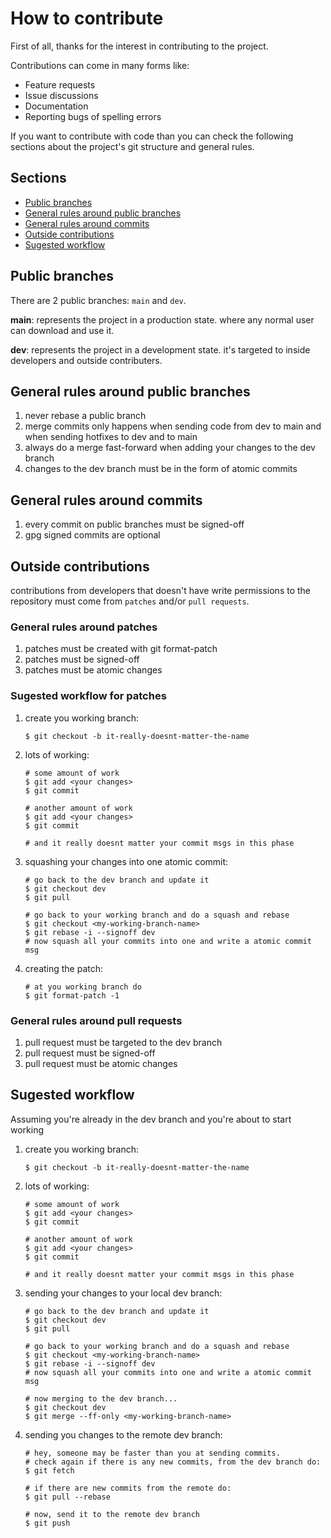 # How to contribute

First of all, thanks for the interest in contributing to the project.

Contributions can come in many forms like:

- Feature requests
- Issue discussions
- Documentation
- Reporting bugs of spelling errors

If you want to contribute with code than you can check the following sections
about the project's git structure and general rules.

## Sections

- [Public branches](#public-branches)
- [General rules around public branches](#general-rules-around-public-branches)
- [General rules around commits](#general-rules-around-commits)
- [Outside contributions](#outside-contributions)
- [Sugested workflow](#sugested-workflow)

## Public branches

There are 2 public branches: `main` and `dev`.

**main**: represents the project in a production state.
where any normal user can download and use it.

**dev**: represents the project in a development state.
it's targeted to inside developers and outside contributers.

## General rules around public branches

1. never rebase a public branch
2. merge commits only happens when sending code from dev to main
and when sending hotfixes to dev and to main
3. always do a merge fast-forward when adding your changes to the dev branch
4. changes to the dev branch must be in the form of atomic commits

## General rules around commits

1. every commit on public branches must be signed-off
2. gpg signed commits are optional

## Outside contributions

contributions from developers that doesn't have write permissions to
the repository must come from `patches` and/or `pull requests`.

### General rules around patches

1. patches must be created with git format-patch
2. patches must be signed-off
3. patches must be atomic changes

### Sugested workflow for patches

1. create you working branch:
    ```
    $ git checkout -b it-really-doesnt-matter-the-name
    ```
2. lots of working:
    ```
    # some amount of work
    $ git add <your changes>
    $ git commit
    
    # another amount of work
    $ git add <your changes>
    $ git commit

    # and it really doesnt matter your commit msgs in this phase
    ```
3. squashing your changes into one atomic commit:
    ```
    # go back to the dev branch and update it
    $ git checkout dev
    $ git pull

    # go back to your working branch and do a squash and rebase
    $ git checkout <my-working-branch-name>
    $ git rebase -i --signoff dev
    # now squash all your commits into one and write a atomic commit msg
    ```
4. creating the patch:
    ```
    # at you working branch do
    $ git format-patch -1
    ```

### General rules around pull requests

1. pull request must be targeted to the dev branch
2. pull request must be signed-off
2. pull request must be atomic changes

## Sugested workflow

Assuming you're already in the dev branch and you're about to start working

1. create you working branch:
    ```
    $ git checkout -b it-really-doesnt-matter-the-name
    ```
2. lots of working:
    ```
    # some amount of work
    $ git add <your changes>
    $ git commit
    
    # another amount of work
    $ git add <your changes>
    $ git commit

    # and it really doesnt matter your commit msgs in this phase
    ```
3. sending your changes to your local dev branch:
    ```
    # go back to the dev branch and update it
    $ git checkout dev
    $ git pull

    # go back to your working branch and do a squash and rebase
    $ git checkout <my-working-branch-name>
    $ git rebase -i --signoff dev
    # now squash all your commits into one and write a atomic commit msg

    # now merging to the dev branch...
    $ git checkout dev
    $ git merge --ff-only <my-working-branch-name>
    ```
4. sending you changes to the remote dev branch:
    ```
    # hey, someone may be faster than you at sending commits.
    # check again if there is any new commits, from the dev branch do:
    $ git fetch

    # if there are new commits from the remote do:
    $ git pull --rebase
    
    # now, send it to the remote dev branch
    $ git push
    ```

